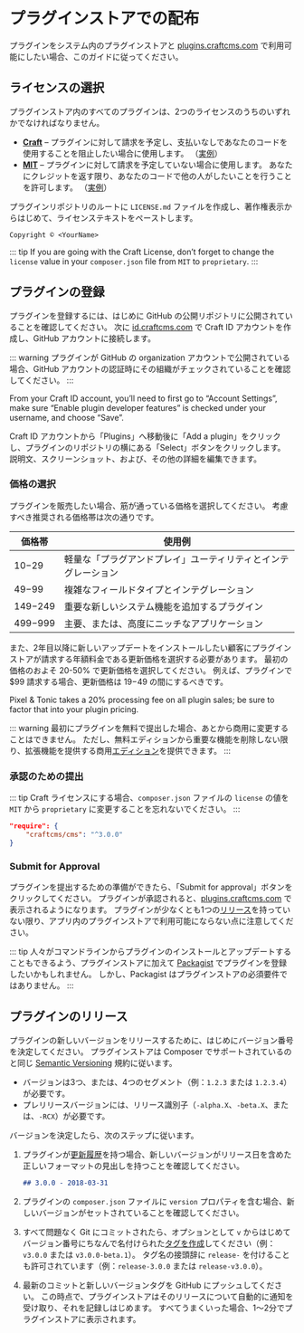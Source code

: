 # プラグインストアでの配布

プラグインをシステム内のプラグインストアと [plugins.craftcms.com](https://plugins.craftcms.com/) で利用可能にしたい場合、このガイドに従ってください。

## ライセンスの選択

プラグインストア内のすべてのプラグインは、2つのライセンスのうちのいずれかでなければなりません。

- **[Craft](https://craftcms.github.io/license/)** – プラグインに対して請求を予定し、支払いなしであなたのコードを使用することを阻止したい場合に使用します。 （[実例](https://github.com/craftcms/cms/blob/develop/LICENSE.md)）
- **[MIT](https://opensource.org/licenses/MIT)** – プラグインに対して請求を予定していない場合に使用します。 あなたにクレジットを返す限り、あなたのコードで他の人がしたいことを行うことを許可します。 （[実例](https://github.com/craftcms/element-api/blob/v2/LICENSE.md)）

プラグインリポジトリのルートに `LICENSE.md` ファイルを作成し、著作権表示からはじめて、ライセンステキストをペーストします。

```
Copyright © <YourName>
```

::: tip
If you are going with the Craft License, don’t forget to change the `license` value in your `composer.json` file from `MIT` to `proprietary`.
:::

## プラグインの登録

プラグインを登録するには、はじめに GitHub の公開リポジトリに公開されていることを確認してください。 次に [id.craftcms.com](https://id.craftcms.com) で Craft ID アカウントを作成し、GitHub アカウントに接続します。

::: warning
プラグインが GitHub の organization アカウントで公開されている場合、GitHub アカウントの認証時にその組織がチェックされていることを確認してください。
:::

From your Craft ID account, you’ll need to first go to “Account Settings”, make sure “Enable plugin developer features” is checked under your username, and choose “Save”.

Craft ID アカウントから「Plugins」へ移動後に「Add a plugin」をクリックし、プラグインのリポジトリの横にある「Select」ボタンをクリックします。 説明文、スクリーンショット、および、その他の詳細を編集できます。

### 価格の選択

プラグインを販売したい場合、筋が通っている価格を選択してください。 考慮すべき推奨される価格帯は次の通りです。

| 価格帯       | 使用例                             |
| --------- | ------------------------------- |
| $10-$29   | 軽量な「プラグアンドプレイ」ユーティリティとインテグレーション |
| $49-$99   | 複雑なフィールドタイプとインテグレーション           |
| $149-$249 | 重要な新しいシステム機能を追加するプラグイン          |
| $499-$999 | 主要、または、高度にニッチなアプリケーション          |

また、2年目以降に新しいアップデートをインストールしたい顧客にプラグインストアが請求する年額料金である更新価格を選択する必要があります。 最初の価格のおよそ 20-50% で更新価格を選択してください。 例えば、プラグインで $99 請求する場合、更新価格は $19-$49 の間にするべきです。

Pixel & Tonic takes a 20% processing fee on all plugin sales; be sure to factor that into your plugin pricing.

::: warning
最初にプラグインを無料で提出した場合、あとから商用に変更することはできません。 ただし、無料エディションから重要な機能を削除しない限り、拡張機能を提供する商用[エディション](plugin-editions.md)を提供できます。
:::

### 承認のための提出

::: tip
Craft ライセンスにする場合、`composer.json` ファイルの `license` の値を `MIT` から `proprietary` に変更することを忘れないでください。
:::

```json
"require": {
    "craftcms/cms": "^3.0.0"
}
```

### Submit for Approval

プラグインを提出するための準備ができたら、「Submit for approval」ボタンをクリックしてください。 プラグインが承認されると、[plugins.craftcms.com](https://plugins.craftcms.com/) で表示されるようになります。 プラグインが少なくとも1つの[リリース](#plugin-releases)を持っていない限り、アプリ内のプラグインストアで利用可能にならない点に注意してください。

::: tip
人々がコマンドラインからプラグインのインストールとアップデートすることもできるよう、プラグインストアに加えて [Packagist](https://packagist.org/) でプラグインを登録したいかもしれません。 しかし、Packagist はプラグインストアの必須要件ではありません。
:::

## プラグインのリリース

プラグインの新しいバージョンをリリースするために、はじめにバージョン番号を決定してください。 プラグインストアは Composer でサポートされているのと同じ [Semantic Versioning](https://semver.org/) 規約に従います。

- バージョンは3つ、または、4つのセグメント（例：`1.2.3` または `1.2.3.4`）が必要です。
- プレリリースバージョンには、リリース識別子（`-alpha.X`、`-beta.X`、または、`-RCX`）が必要です。

バージョンを決定したら、次のステップに従います。

1. プラグインが[更新履歴](changelogs-and-updates.md)を持つ場合、新しいバージョンがリリース日を含めた正しいフォーマットの見出しを持つことを確認してください。

   ```markdown
   ## 3.0.0 - 2018-03-31
   ```

2. プラグインの `composer.json` ファイルに `version` プロパティを含む場合、新しいバージョンがセットされていることを確認してください。

3. すべて問題なく Git にコミットされたら、オプションとして `v` からはじめてバージョン番号にちなんで名付けられた[タグを作成](https://git-scm.com/book/en/v2/Git-Basics-Tagging)してください（例：`v3.0.0` または `v3.0.0-beta.1`）。 タグ名の接頭辞に `release-` を付けることも許可されています（例：`release-3.0.0` または `release-v3.0.0`）。

4. 最新のコミットと新しいバージョンタグを GitHub にプッシュしてください。 この時点で、プラグインストアはそのリリースについて自動的に通知を受け取り、それを記録しはじめます。 すべてうまくいった場合、1〜2分でプラグインストアに表示されます。
